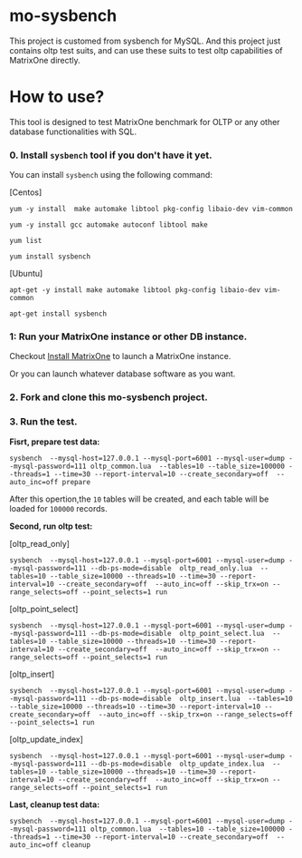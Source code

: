 # mo-sysbench
This project is customed from sysbench for MySQL. And this project just contains oltp test suits, and can use these suits to test 
oltp capabilities of MatrixOne directly.

# How to use?

This tool is designed to test MatrixOne benchmark for OLTP or any other database functionalities with SQL. 

### 0. Install `sysbench` tool if you don't have it yet.
You can install `sysbench` using the following command:

[Centos]

`yum -y install  make automake libtool pkg-config libaio-dev vim-common`

`yum -y install gcc automake autoconf libtool make`

`yum list`

`yum install sysbench`

[Ubuntu]

`apt-get -y install make automake libtool pkg-config libaio-dev vim-common`

`apt-get install sysbench`


### 1: Run your MatrixOne instance or other DB instance. 

Checkout [Install MatrixOne](https://docs.matrixorigin.io/0.4.0/MatrixOne/Get-Started/install-standalone-matrixone/) to launch a MatrixOne instance.

Or you can launch whatever database software as you want. 

### 2. Fork and clone this mo-sysbench project. 

### 3. Run the test.


**Fisrt, prepare test data:**

`sysbench  --mysql-host=127.0.0.1 --mysql-port=6001 --mysql-user=dump --mysql-password=111 oltp_common.lua  --tables=10 --table_size=100000 --threads=1 --time=30 --report-interval=10 --create_secondary=off  --auto_inc=off prepare`

After this opertion,the `10` tables will be created, and each table will be loaded for `100000` records.



**Second, run oltp test:**

[oltp_read_only]

`sysbench  --mysql-host=127.0.0.1 --mysql-port=6001 --mysql-user=dump --mysql-password=111 --db-ps-mode=disable  oltp_read_only.lua  --tables=10 --table_size=10000 --threads=10 --time=30 --report-interval=10 --create_secondary=off  --auto_inc=off --skip_trx=on --range_selects=off --point_selects=1 run`

[oltp_point_select]

`sysbench  --mysql-host=127.0.0.1 --mysql-port=6001 --mysql-user=dump --mysql-password=111 --db-ps-mode=disable  oltp_point_select.lua  --tables=10 --table_size=10000 --threads=10 --time=30 --report-interval=10 --create_secondary=off  --auto_inc=off --skip_trx=on --range_selects=off --point_selects=1 run`

[oltp_insert]

`sysbench  --mysql-host=127.0.0.1 --mysql-port=6001 --mysql-user=dump --mysql-password=111 --db-ps-mode=disable  oltp_insert.lua  --tables=10 --table_size=10000 --threads=10 --time=30 --report-interval=10 --create_secondary=off  --auto_inc=off --skip_trx=on --range_selects=off --point_selects=1 run`

[oltp_update_index]

`sysbench  --mysql-host=127.0.0.1 --mysql-port=6001 --mysql-user=dump --mysql-password=111 --db-ps-mode=disable  oltp_update_index.lua  --tables=10 --table_size=10000 --threads=10 --time=30 --report-interval=10 --create_secondary=off  --auto_inc=off --skip_trx=on --range_selects=off --point_selects=1 run`

**Last, cleanup test data:**

`sysbench  --mysql-host=127.0.0.1 --mysql-port=6001 --mysql-user=dump --mysql-password=111 oltp_common.lua  --tables=10 --table_size=100000 --threads=1 --time=30 --report-interval=10 --create_secondary=off  --auto_inc=off cleanup`
